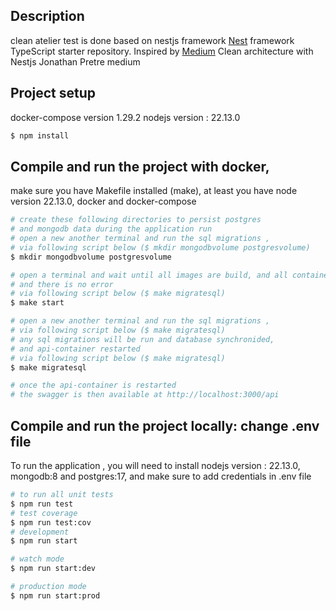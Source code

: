 

## Description
clean atelier test is done based on nestjs framework
[Nest](https://github.com/nestjs/nest) framework TypeScript starter repository.
Inspired by [Medium](https://medium.com/@jonathan.pretre91/clean-architecture-with-nestjs-e089cef65045) Clean architecture with Nestjs Jonathan Pretre medium


## Project setup
docker-compose version 1.29.2
nodejs version : 22.13.0
```bash
$ npm install
```


## Compile and run the project with docker, 
make sure you have Makefile installed (make), at least you have node version 22.13.0, docker and docker-compose
```bash
# create these following directories to persist postgres
# and mongodb data during the application run
# open a new another terminal and run the sql migrations ,
# via following script below ($ mkdir mongodbvolume postgresvolume)
$ mkdir mongodbvolume postgresvolume

# open a terminal and wait until all images are build, and all containers started,
# and there is no error
# via following script below ($ make migratesql)
$ make start

# open a new another terminal and run the sql migrations ,
# via following script below ($ make migratesql)
# any sql migrations will be run and database synchronided, 
# and api-container restarted
# via following script below ($ make migratesql)
$ make migratesql

# once the api-container is restarted 
# the swagger is then available at http://localhost:3000/api 

```
 

 ## Compile and run the project locally: change .env file
To run the application , you will need to install nodejs version : 22.13.0, mongodb:8 and postgres:17,
and make sure to  add credentials in .env file

```bash
# to run all unit tests
$ npm run test
# test coverage
$ npm run test:cov
# development
$ npm run start

# watch mode
$ npm run start:dev

# production mode
$ npm run start:prod

```

 

 
